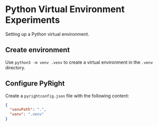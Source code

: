 # Python Virtual Environment Experiments

Setting up a Python virtual environment.

## Create environment

Use `python3 -m venv .venv` to create a virtual environment in the `.venv` directory.

## Configure PyRight

Create a `pyrightconfig.json` file with the following content:

```JSON
{
  "venvPath": ".",
  "venv": ".venv"
}
```
